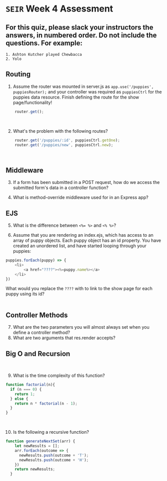 # `SEIR` Week 4 Assessment
## For this quiz, please slack your instructors the answers, in numbered order. Do not include the questions. For example:
    1. Ashton Kutcher played Chewbacca
    2. Yolo


## Routing
1. Assume the router was mounted in server.js as `app.use('/puppies', puppiesRouter);` and your controller was required as `puppiesCtrl` for the puppies data resource.  Finish defining the route for the show page/functionality!

```js
    router.get();
```

<br>



2. What's the problem with the following routes?

```js
    router.get('/puppies/:id', puppiesCtrl.getOne);
    router.get('/puppies/new', puppiesCtrl.new);
```

<br>


## Middleware
3. If a form has been submitted in a POST request, how do we access the submitted form's data in a controller function?

4. What is method-override middleware used for in an Express app?


## EJS
5. What is the difference between ```<%= %>``` and  ```<% %>```?


6. Assume that you are rendering an index.ejs, which has access to an array of puppy objects. Each puppy object has an id property. You have created an unordered list, and have started looping through your puppies:
```js 
puppies.forEach(puppy) => {
    <li>
        <a href="????"><%=puppy.name%></a>
    </li>
})
```
What would you replace the ```????``` with to link to the show page for each puppy using its id?
<br><br>


## Controller Methods
7. What are the two parameters you will almost always set when you define a controller method?
8. What are two arguments that res.render accepts?



## Big O and Recursion

<br>

9. What is the time complexity of this function?
```js
function factorial(n){
  if (n === 0) {
    return 1;
  } else {
    return n * factorial(n - 1);
  }
}
```
<br>


10. Is the following a recursive function?
```js
function generateNextSet(arr) {
    let newResults = [];
    arr.forEach(outcome => {
      newResults.push(outcome + 'T');
      newResults.push(outcome + 'H');
    })
    return newResults;
  }
```
<br>
